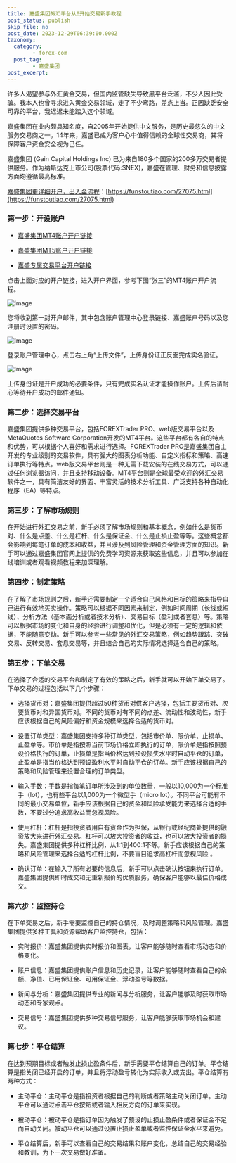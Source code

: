 ```yaml
---
title: 嘉盛集团外汇平台从0开始交易新手教程
post_status: publish
skip_file: no
post_date: 2023-12-29T06:39:00.000Z
taxonomy:
  category:
        - forex-com
  post_tag:
        - 嘉盛集团
post_excerpt: 
---
```

许多人渴望参与外汇黄金交易，但国内监管缺失导致黑平台泛滥，不少人因此受骗。我本人也曾寻求进入黄金交易领域，走了不少弯路，差点上当。正因缺乏安全可靠的平台，我迟迟未能踏入这个领域。

嘉盛集团在业内颇具知名度，自2005年开始提供中文服务，是历史最悠久的中文服务交易商之一。14年来，嘉盛已成为客户心中值得信赖的全球性交易商，其将保障客户资金安全视为己任。

嘉盛集团 (Gain Capital Holdings Inc) 已为来自180多个国家的200多万交易者提供服务。作为纳斯达克上市公司(股票代码:SNEX)，嘉盛在管理、财务和信息披露方面均遵循最高标准。

[嘉盛集团更详细开户，出入金流程](https://funstoutiao.com/27075.html)：[https://funstoutiao.com/27075.html](https://funstoutiao.com/27075.html)

### 第一步：开设账户

* [嘉盛集团MT4账户开户链接](https://s.ssgg.net/jsmt4)

* [嘉盛集团MT5账户开户链接](https://s.ssgg.net/jsmt5)

* [嘉盛专属交易平台开户链接](https://s.ssgg.net/js)

点击上面对应的开户链接，进入开户界面，参考下图“张三”的MT4账户开户流程。

![Image](https://prod-files-secure.s3.us-west-2.amazonaws.com/39ed1227-6d7d-4570-be36-9ccd4a2c4241/7a167aea-686b-400d-af59-4e18eb607a40/640.png?X-Amz-Algorithm=AWS4-HMAC-SHA256&X-Amz-Content-Sha256=UNSIGNED-PAYLOAD&X-Amz-Credential=ASIAZI2LB4664E6JOXB4%2F20250324%2Fus-west-2%2Fs3%2Faws4_request&X-Amz-Date=20250324T221308Z&X-Amz-Expires=3600&X-Amz-Security-Token=IQoJb3JpZ2luX2VjEJ7%2F%2F%2F%2F%2F%2F%2F%2F%2F%2FwEaCXVzLXdlc3QtMiJHMEUCIEIwrWFHdQq4%2BYzyqfJ%2FDUASDqMFSAQZh9OhZ2TWEbQ6AiEAt70EDQ3YL1WdNr3MP4EeYE0uvfE94GgurNwPUL5Q2FcqiAQI9%2F%2F%2F%2F%2F%2F%2F%2F%2F%2F%2FARAAGgw2Mzc0MjMxODM4MDUiDOfn%2FVjf0GL6r%2FMi2ircA%2FjsDox6xPNm0NjN2tNOLL7NEkJAvOBK9Lka4F2I2B5K9BueJFXRk1zfMpS%2FR%2FGIAWm%2BJ9eTyuKJHQZhCN4oKs86vP%2BGzdsygHTzXbtlHlWn7%2FOgX7rcODmyn7kWRmTPiBOChgTZhElKEBEsYesGMvLFn%2BcimEunU49rOXfmqB5v2qQaYUm8Y5Dt3%2FZaUdnGv4iWWi4uynUJfjCisF6yXdrbmar%2FuZFCPV9AoqLzHEYIrXVrvSykXGJBEgR%2Fg%2FsWsEHoETervn7HlAmP%2BhxbNJK3iZoCmbLiAz6edS5D2W9JJPm85ykXEoqhtTiTC1za%2FLQZGYEWOhjI2aZqOK6hcdbvPe9Ca%2F7WJYHJUyUjcet9xwo0jr9%2FtK%2BicBe29LAT9s7pZjFDkqpT39DMUXFsEhqJt6%2Fn2JKBpusjxoUjxv9thsU8NZ284Qi%2FAovjBvGjT2x6ZExZWzz9a3B2hBic754IKCtNLob3pci%2FJz8%2BJZLsxOK%2F5%2FZeGQe1Qg%2FzANTIuIJ8ldiUtFcthCu4Uu46oUdMyv10EI8ubKXj2IQCRl2q66Ur6RACOUj%2FgNS3VHjnoL%2FlCXdDeKo5wRxfXwXArGBRVR9Xx3ysL9EGE5SZmTS3Pg547p2WBWImihinMKiwh78GOqUBGiX26gc7e%2BiYT8o%2FbKiZHUTI2QJSWx9BWyxYL9iEefUVuiDQr2AlR7MtgTnPq49k0DSpwSl21V%2FI6LpR77wX%2BOvk0n5aWt%2Faf8N5XdNBPq4V%2FrkiruFMn1hoUqx0LToviXNXfOS0MWaAMirzdxfSlnSF8rnUDDDGNJqpUEe2WJHrApyBN30jWrUoFdy7xeaaTecEY%2B1PGwIXrf%2Fp3Rh%2FUfCmCOFJ&X-Amz-Signature=d34eecce00a3bac7f3afd32ab496694bbd146bbbb246797d623794605ddb23ad&X-Amz-SignedHeaders=host&x-id=GetObject)

您将收到第一封开户邮件，其中包含账户管理中心登录链接、嘉盛账户号码以及您注册时设置的密码。

![Image](https://prod-files-secure.s3.us-west-2.amazonaws.com/39ed1227-6d7d-4570-be36-9ccd4a2c4241/eaa1c6b3-2877-4284-a0e1-530e222c27fb/image.png?X-Amz-Algorithm=AWS4-HMAC-SHA256&X-Amz-Content-Sha256=UNSIGNED-PAYLOAD&X-Amz-Credential=ASIAZI2LB4664E6JOXB4%2F20250324%2Fus-west-2%2Fs3%2Faws4_request&X-Amz-Date=20250324T221308Z&X-Amz-Expires=3600&X-Amz-Security-Token=IQoJb3JpZ2luX2VjEJ7%2F%2F%2F%2F%2F%2F%2F%2F%2F%2FwEaCXVzLXdlc3QtMiJHMEUCIEIwrWFHdQq4%2BYzyqfJ%2FDUASDqMFSAQZh9OhZ2TWEbQ6AiEAt70EDQ3YL1WdNr3MP4EeYE0uvfE94GgurNwPUL5Q2FcqiAQI9%2F%2F%2F%2F%2F%2F%2F%2F%2F%2F%2FARAAGgw2Mzc0MjMxODM4MDUiDOfn%2FVjf0GL6r%2FMi2ircA%2FjsDox6xPNm0NjN2tNOLL7NEkJAvOBK9Lka4F2I2B5K9BueJFXRk1zfMpS%2FR%2FGIAWm%2BJ9eTyuKJHQZhCN4oKs86vP%2BGzdsygHTzXbtlHlWn7%2FOgX7rcODmyn7kWRmTPiBOChgTZhElKEBEsYesGMvLFn%2BcimEunU49rOXfmqB5v2qQaYUm8Y5Dt3%2FZaUdnGv4iWWi4uynUJfjCisF6yXdrbmar%2FuZFCPV9AoqLzHEYIrXVrvSykXGJBEgR%2Fg%2FsWsEHoETervn7HlAmP%2BhxbNJK3iZoCmbLiAz6edS5D2W9JJPm85ykXEoqhtTiTC1za%2FLQZGYEWOhjI2aZqOK6hcdbvPe9Ca%2F7WJYHJUyUjcet9xwo0jr9%2FtK%2BicBe29LAT9s7pZjFDkqpT39DMUXFsEhqJt6%2Fn2JKBpusjxoUjxv9thsU8NZ284Qi%2FAovjBvGjT2x6ZExZWzz9a3B2hBic754IKCtNLob3pci%2FJz8%2BJZLsxOK%2F5%2FZeGQe1Qg%2FzANTIuIJ8ldiUtFcthCu4Uu46oUdMyv10EI8ubKXj2IQCRl2q66Ur6RACOUj%2FgNS3VHjnoL%2FlCXdDeKo5wRxfXwXArGBRVR9Xx3ysL9EGE5SZmTS3Pg547p2WBWImihinMKiwh78GOqUBGiX26gc7e%2BiYT8o%2FbKiZHUTI2QJSWx9BWyxYL9iEefUVuiDQr2AlR7MtgTnPq49k0DSpwSl21V%2FI6LpR77wX%2BOvk0n5aWt%2Faf8N5XdNBPq4V%2FrkiruFMn1hoUqx0LToviXNXfOS0MWaAMirzdxfSlnSF8rnUDDDGNJqpUEe2WJHrApyBN30jWrUoFdy7xeaaTecEY%2B1PGwIXrf%2Fp3Rh%2FUfCmCOFJ&X-Amz-Signature=8eda731d007fab6f1a40fbc57cba518ef950777fc0ab82209e8ccec475dbe7dc&X-Amz-SignedHeaders=host&x-id=GetObject)

登录账户管理中心，点击右上角“上传文件”，上传身份证正反面完成实名验证。

![Image](https://prod-files-secure.s3.us-west-2.amazonaws.com/39ed1227-6d7d-4570-be36-9ccd4a2c4241/54090639-09fc-46b4-a135-e0289f707147/image.png?X-Amz-Algorithm=AWS4-HMAC-SHA256&X-Amz-Content-Sha256=UNSIGNED-PAYLOAD&X-Amz-Credential=ASIAZI2LB4664E6JOXB4%2F20250324%2Fus-west-2%2Fs3%2Faws4_request&X-Amz-Date=20250324T221308Z&X-Amz-Expires=3600&X-Amz-Security-Token=IQoJb3JpZ2luX2VjEJ7%2F%2F%2F%2F%2F%2F%2F%2F%2F%2FwEaCXVzLXdlc3QtMiJHMEUCIEIwrWFHdQq4%2BYzyqfJ%2FDUASDqMFSAQZh9OhZ2TWEbQ6AiEAt70EDQ3YL1WdNr3MP4EeYE0uvfE94GgurNwPUL5Q2FcqiAQI9%2F%2F%2F%2F%2F%2F%2F%2F%2F%2F%2FARAAGgw2Mzc0MjMxODM4MDUiDOfn%2FVjf0GL6r%2FMi2ircA%2FjsDox6xPNm0NjN2tNOLL7NEkJAvOBK9Lka4F2I2B5K9BueJFXRk1zfMpS%2FR%2FGIAWm%2BJ9eTyuKJHQZhCN4oKs86vP%2BGzdsygHTzXbtlHlWn7%2FOgX7rcODmyn7kWRmTPiBOChgTZhElKEBEsYesGMvLFn%2BcimEunU49rOXfmqB5v2qQaYUm8Y5Dt3%2FZaUdnGv4iWWi4uynUJfjCisF6yXdrbmar%2FuZFCPV9AoqLzHEYIrXVrvSykXGJBEgR%2Fg%2FsWsEHoETervn7HlAmP%2BhxbNJK3iZoCmbLiAz6edS5D2W9JJPm85ykXEoqhtTiTC1za%2FLQZGYEWOhjI2aZqOK6hcdbvPe9Ca%2F7WJYHJUyUjcet9xwo0jr9%2FtK%2BicBe29LAT9s7pZjFDkqpT39DMUXFsEhqJt6%2Fn2JKBpusjxoUjxv9thsU8NZ284Qi%2FAovjBvGjT2x6ZExZWzz9a3B2hBic754IKCtNLob3pci%2FJz8%2BJZLsxOK%2F5%2FZeGQe1Qg%2FzANTIuIJ8ldiUtFcthCu4Uu46oUdMyv10EI8ubKXj2IQCRl2q66Ur6RACOUj%2FgNS3VHjnoL%2FlCXdDeKo5wRxfXwXArGBRVR9Xx3ysL9EGE5SZmTS3Pg547p2WBWImihinMKiwh78GOqUBGiX26gc7e%2BiYT8o%2FbKiZHUTI2QJSWx9BWyxYL9iEefUVuiDQr2AlR7MtgTnPq49k0DSpwSl21V%2FI6LpR77wX%2BOvk0n5aWt%2Faf8N5XdNBPq4V%2FrkiruFMn1hoUqx0LToviXNXfOS0MWaAMirzdxfSlnSF8rnUDDDGNJqpUEe2WJHrApyBN30jWrUoFdy7xeaaTecEY%2B1PGwIXrf%2Fp3Rh%2FUfCmCOFJ&X-Amz-Signature=cbd3797afca272f429175c1c36c0b775e184aaf70bb1c6b01c9b30b44a8da34f&X-Amz-SignedHeaders=host&x-id=GetObject)

上传身份证是开户成功的必要条件，只有完成实名认证才能操作账户。上传后请耐心等待开户成功的邮件通知。

### 第二步：选择交易平台

嘉盛集团提供多种交易平台，包括FOREXTrader PRO、web版交易平台以及MetaQuotes Software Corporation开发的MT4平台。这些平台都有各自的特点和优势，可以根据个人喜好和需求进行选择。FOREXTrader PRO是嘉盛集团自主开发的专业级别的交易软件，具有强大的图表分析功能、自定义指标和策略、高速订单执行等特点。web版交易平台则是一种无需下载安装的在线交易方式，可以通过任何浏览器访问，并且支持移动设备。MT4平台则是全球最受欢迎的外汇交易软件之一，具有简洁友好的界面、丰富灵活的技术分析工具、广泛支持各种自动化程序（EA）等特点。

### 第三步：了解市场规则

在开始进行外汇交易之前，新手必须了解市场规则和基本概念，例如什么是货币对、什么是点差、什么是杠杆、什么是保证金、什么是止损止盈等等。这些概念都会影响到每笔订单的成本和收益，并且涉及到风险管理和资金管理方面的知识。新手可以通过嘉盛集团官网上提供的免费学习资源来获取这些信息，并且可以参加在线培训或者观看视频教程来加深理解。

### 第四步：制定策略

在了解了市场规则之后，新手还需要制定一个适合自己风格和目标的策略来指导自己进行有效地买卖操作。策略可以根据不同因素来制定，例如时间周期（长线或短线）、分析方法（基本面分析或者技术分析）、交易目标（盈利或者套息）等。策略可以根据市场的变化和自身的经验进行调整和优化，但是必须有一定的逻辑和依据，不能随意变动。新手可以参考一些常见的外汇交易策略，例如趋势跟踪、突破交易、反转交易、套息交易等，并且结合自己的实际情况选择适合自己的策略。

### 第五步：下单交易

在选择了合适的交易平台和制定了有效的策略之后，新手就可以开始下单交易了。下单交易的过程包括以下几个步骤：

* 选择货币对：嘉盛集团提供超过50种货币对供客户选择，包括主要货币对、次要货币对和异国货币对。不同的货币对有不同的点差、流动性和波动性，新手应该根据自己的风险偏好和资金规模来选择合适的货币对。

* 设置订单类型：嘉盛集团支持多种订单类型，包括市价单、限价单、止损单、止盈单等。市价单是指按照当前市场价格立即执行的订单，限价单是指按照预设价格执行的订单，止损单是指当价格达到预设损失水平时自动平仓的订单，止盈单是指当价格达到预设盈利水平时自动平仓的订单。新手应该根据自己的策略和风险管理来设置合理的订单类型。

* 输入手数：手数是指每笔订单所涉及到的单位数量，一般以10,000为一个标准手（lot），也有些平台以1,000为一个微型手（micro lot）。不同平台可能有不同的最小交易单位，新手应该根据自己的资金和风险承受能力来选择合适的手数，不要过分追求高收益而忽视风险。

* 使用杠杆：杠杆是指投资者用自有资金作为担保，从银行或经纪商处提供的融资放大来进行外汇交易。杠杆可以放大投资者的收益，也可以放大投资者的损失。嘉盛集团提供多种杠杆比例，从1:1到400:1不等。新手应该根据自己的策略和风险管理来选择合适的杠杆比例，不要盲目追求高杠杆而忽视风险 。

* 确认订单：在输入了所有必要的信息后，新手可以点击确认按钮来执行订单。嘉盛集团提供即时成交和无重新报价的优质服务，确保客户能够以最佳价格成交。

### 第六步：监控持仓

在下单交易之后，新手需要监控自己的持仓情况，及时调整策略和风险管理。嘉盛集团提供多种工具和资源帮助客户监控持仓，包括：

* 实时报价：嘉盛集团提供实时报价和图表，让客户能够随时查看市场动态和价格变化。

* 账户信息：嘉盛集团提供账户信息和历史记录，让客户能够随时查看自己的余额、净值、已用保证金、可用保证金、浮动盈亏等数据。

* 新闻与分析：嘉盛集团提供专业的新闻与分析服务，让客户能够及时获取市场动态和专家观点。

* 交易信号：嘉盛集团提供多种交易信号服务，让客户能够获取市场机会和建议。

### 第七步：平仓结算

在达到预期目标或者触发止损止盈条件后，新手需要平仓结算自己的订单。平仓结算是指关闭已经开启的订单，并且将浮动盈亏转化为实际收入或支出。平仓结算有两种方式：

* 主动平仓：主动平仓是指投资者根据自己的判断或者策略主动关闭订单。主动平仓可以通过点击平仓按钮或者输入相反方向的订单来实现。

* 被动平仓：被动平仓是指订单因为触发了预设的止损止盈条件或者保证金不足而自动关闭。被动平仓可以通过设置止损止盈单或者监控保证金水平来避免。

* 平仓结算后，新手可以查看自己的交易结果和账户变化，总结自己的交易经验和教训，为下一次交易做好准备。